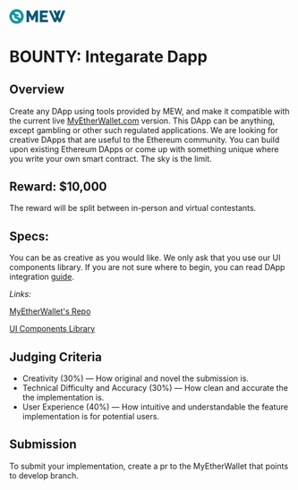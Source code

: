 <img src="../assets/mew-dark.png" width="100px"/>

# BOUNTY: Integarate Dapp
## Overview
Create any DApp using tools provided by MEW, and make it compatible with the current live [MyEtherWallet.com](https://www.myetherwallet.com/) version. This DApp can be anything, except gambling or other such regulated applications. We are looking for creative DApps that are useful to the Ethereum community. You can build upon existing Ethereum DApps or come up with something unique where you write your own smart contract. The sky is the limit.

## Reward: $10,000
The reward will be split between in-person and virtual contestants.

## Specs:
You can be as creative as you would like. We only ask that you use our UI components library. If you are not sure where to begin, you can read DApp integration [guide](https://github.com/MyEtherWallet/MyEtherWallet/blob/main/src/dapps/DAPP_INTEGRATION.md).

*Links:*

[MyEtherWallet's Repo](https://github.com/MyEtherWallet/MyEtherWallet)

[UI Components Library](https://myetherwallet.github.io/mew-components/?path=/story/mewaddressselect--mew-address-select)

## Judging Criteria
- Creativity (30%) — How original and novel the submission is.
- Technical Difficulty and Accuracy (30%) — How clean and accurate the the implementation is.
- User Experience (40%) — How intuitive and understandable the feature implementation is for potential users.

## Submission
To submit your implementation, create a pr to the MyEtherWallet that points to develop branch. 

